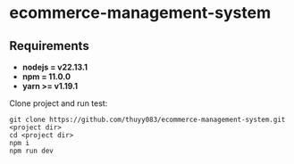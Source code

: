 # ecommerce-management-system

## Requirements
* **nodejs = v22.13.1**
* **npm = 11.0.0**
* **yarn >= v1.19.1**

Clone project and run test:

```
git clone https://github.com/thuyy083/ecommerce-management-system.git <project dir>
cd <project dir>
npm i
npm run dev
```
